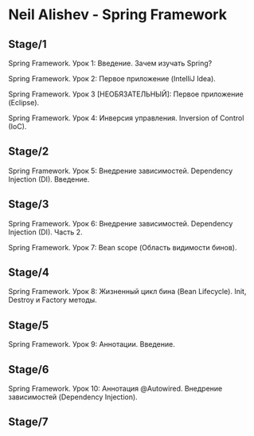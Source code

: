 # Neil Alishev - Spring Framework


## Stage/1

Spring Framework. Урок 1: Введение. Зачем изучать Spring?

Spring Framework. Урок 2: Первое приложение (IntelliJ Idea).

Spring Framework. Урок 3 [НЕОБЯЗАТЕЛЬНЫЙ]: Первое приложение (Eclipse).

Spring Framework. Урок 4: Инверсия управления. Inversion of Control (IoC).

## Stage/2

Spring Framework. Урок 5: Внедрение зависимостей. Dependency Injection (DI). Введение.

## Stage/3

Spring Framework. Урок 6: Внедрение зависимостей. Dependency Injection (DI). Часть 2.

Spring Framework. Урок 7: Bean scope (Область видимости бинов).

## Stage/4

Spring Framework. Урок 8: Жизненный цикл бина (Bean Lifecycle). Init, Destroy и Factory методы.

## Stage/5

Spring Framework. Урок 9: Аннотации. Введение.

## Stage/6

Spring Framework. Урок 10: Аннотация @Autowired. Внедрение зависимостей (Dependency Injection).

## Stage/7


